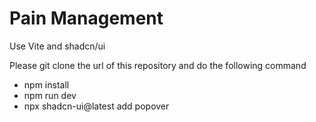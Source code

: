 # Pain Management
Use Vite and shadcn/ui

Please git clone the url of this repository and do the following command

- npm install
- npm run dev
- npx shadcn-ui@latest add popover
